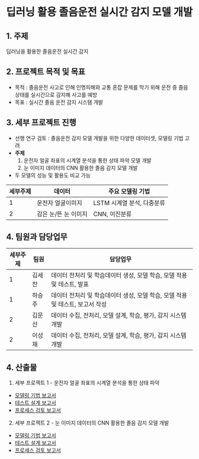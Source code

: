 # 딥러닝 활용 졸음운전 실시간 감지 모델 개발

## 1. 주제

딥러닝을 활용한 졸음운전 실시간 감지 

## 2. 프로젝트 목적 및 목표

- 목적 : 졸음운전 사고로 인해 인명피해와 교통 혼잡 문제를 막기 위해 운전 중 졸음 상태를 실시간으로 감지해 사고를 예방
- 목표 : 실시간 졸음 운전 감지 시스템 개발

## 3. 세부 프로젝트 진행 
- 선행 연구 검토 : 졸음운전 감지 모델 개발을 위한 다양한 데이터셋, 모델링 기법 고려
- **주제**
  1. 운전자 얼굴 좌표의 시계열 분석을 통한 상태 파악 모델 개발
  2. 눈 이미지 데이터의 CNN 활용한 졸음 감지 모델 개발
-  두 모델의 성능 및 활용도 비교 가능
  
|세부주제|데이터|주요 모델링 기법|
|--|------|------|
|1|운전자 얼굴이미지|LSTM 시계열 분석, 다중분류|
|2|감은 눈/뜬 눈 이미지|CNN, 이진분류|

## 4. 팀원과 담당업무 
|세부주제|팀원|담당업무|
|--|------|------|
|1|김세찬|데이터 전처리 및 학습데이터 생성, 모델 학습, 모델 적용 및 테스트, 발표|
|1|하승주|데이터 전처리 및 학습데이터 생성, 모델 학습, 모델 적용 및 테스트, 보고서 작성|
|2|김문선|데이터 수집, 전처리, 모델 설계, 학습, 평가, 감지 시스템 개발|
|2|이성재|데이터 수집, 전처리, 모델 설계, 학습, 평가, 감지 시스템 개발|

## 4. 산출물 
1. 세부 프로젝트 1 - 운전자 얼굴 좌표의 시계열 분석을 통한 상태 파악
  - [모델링 기법 보고서](https://github.com/Playdata-G-DA35/DA35-4th---DriverDrowsinessDetection/blob/main/Reports/project1/1_modeling_report.md)
  - [테스트 설계 보고서](https://github.com/Playdata-G-DA35/DA35-4th---DriverDrowsinessDetection/blob/main/Reports/project1/2_test_report.md)
  - [프로세스 검토 보고서](https://github.com/Playdata-G-DA35/DA35-4th---DriverDrowsinessDetection/blob/main/Reports/project1/3_process_report.md)
2. 세부 프로젝트 2 - 눈 이미지 데이터의 CNN 활용한 졸음 감지 모델 개발
  - [모델링 기법 보고서](https://github.com/Playdata-G-DA35/DA35-4th---DriverDrowsinessDetection/blob/main/Reports/project2/1_modeling_report.md)
  - [테스트 설계 보고서](https://github.com/Playdata-G-DA35/DA35-4th---DriverDrowsinessDetection/blob/main/Reports/project2/2_test_report.md)
  - [프로세스 검토 보고서](https://github.com/Playdata-G-DA35/DA35-4th---DriverDrowsinessDetection/blob/main/Reports/project2/3_process_report.md)

